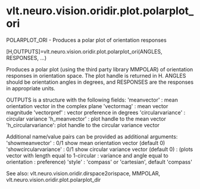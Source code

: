 # vlt.neuro.vision.oridir.plot.polarplot_ori

  POLARPLOT_ORI - Produces a polar plot of orientation responses
 
   [H,OUTPUTS]=vlt.neuro.vision.oridir.plot.polarplot_ori(ANGLES, RESPONSES, ...)
 
   Produces a polar plot (using the third party library MMPOLAR)
   of orientation responses in orientation space. The plot handle is
   returned in H.  ANGLES should be orientation angles in degrees,
   and RESPONSES are the responses in appropriate units. 
 
   OUTPUTS is a structure with the following fields:
      'meanvector'        :  mean orientation vector in the complex plane
      'vectormag'         :  mean vector magnitude
      'vectorpref'        :  vector preference in degrees
      'circularvariance'  :  circular variance
      'h_meanvector'      :  plot handle to the mean vector
      'h_circularvariance':  plot handle to the circular variance vector
 
   Additional name/value pairs can be provided as additional arguments:
   'showmeanvector'          : 0/1 show mean orientation vector (default 0)
   'showcircularvariance'    : 0/1 show circular variance vector (default 0)
                             :    (plots vector with length equal to 1-circular
                             :     variance and angle equal to orientation
                             :     preference)
   'style'                   : 'compass' or 'cartesian', default 'compass'
 
   See also: vlt.neuro.vision.oridir.dirspace2orispace, MMPOLAR, vlt.neuro.vision.oridir.plot.polarplot_dir
